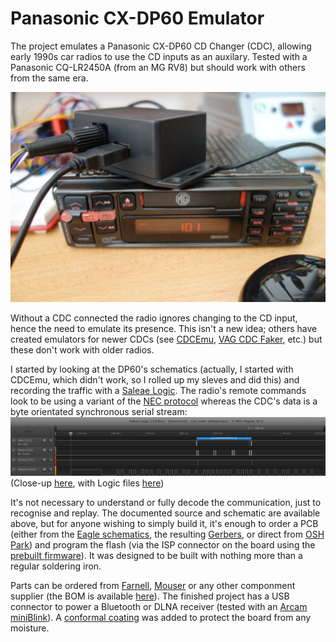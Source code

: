 Panasonic CX-DP60 Emulator
==========================

The project emulates a Panasonic CX-DP60 CD Changer (CDC), allowing early 1990s car radios to use the CD inputs as an auxilary. Tested with a Panasonic CQ-LR2450A (from an MG RV8) but should work with others from the same era.

![Finished unit](https://raw.githubusercontent.com/cwoffenden/panacdc/master/doc/radio.jpeg)

Without a CDC connected the radio ignores changing to the CD input, hence the need to emulate its presence. This isn't a new idea; others have created emulators for newer CDCs (see [CDCEmu](http://q1.se/cdcemu/), [VAG CDC Faker](http://dev.shyd.de/2013/09/avr-raspberry-pi-vw-beta-vag-cdc-faker/), etc.) but these don't work with older radios.

I started by looking at the DP60's schematics (actually, I started with CDCEmu, which didn't work, so I rolled up my sleves and did this) and recording the traffic with a [Saleae Logic](https://www.saleae.com/). The radio's remote commands look to be using a variant of the [NEC protocol](https://www.vishay.com/docs/80071/dataform.pdf) whereas the CDC's data is a byte orientated synchronous serial stream:
![NEC-like remote data](https://raw.githubusercontent.com/cwoffenden/panacdc/master/doc/logic-1.png)
(Close-up [here](https://raw.githubusercontent.com/cwoffenden/panacdc/master/doc/logic-2.png), with Logic files [here](https://github.com/cwoffenden/panacdc/raw/master/doc/cd-radio-off.logicdata))

It's not necessary to understand or fully decode the communication, just to recognise and replay. The documented source and schematic are available above, but for anyone wishing to simply build it, it's enough to order a PCB (either from the [Eagle schematics](https://github.com/cwoffenden/panacdc/tree/master/pcb), the resulting [Gerbers](https://github.com/cwoffenden/panacdc/raw/master/out/board.zip), or direct from [OSH Park](https://oshpark.com/shared_projects/Xu28lOTu)) and program the flash (via the ISP connector on the board using the [prebuilt firmware](https://github.com/cwoffenden/panacdc/blob/master/out/flash.elf)). It was designed to be built with nothing more than a regular soldering iron.

Parts can be ordered from [Farnell](http://www.farnell.com/), [Mouser](http://www.mouser.com/) or any other componment supplier (the BOM is available [here](https://github.com/cwoffenden/panacdc/blob/master/out/parts.csv)). The finished project has a USB connector to power a Bluetooth or DLNA receiver (tested with an [Arcam miniBlink](http://www.arcam.co.uk/mini.htm)). A [conformal coating](https://raw.githubusercontent.com/cwoffenden/panacdc/master/doc/board.jpeg) was added to protect the board from any moisture.
